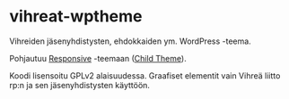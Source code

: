vihreat-wptheme
===============

Vihreiden jäsenyhdistysten, ehdokkaiden ym. WordPress -teema.

Pohjautuu [Responsive](http://wordpress.org/themes/responsive) -teemaan 
([Child Theme](http://codex.wordpress.org/Child_Themes)). 


Koodi lisensoitu GPLv2 alaisuudessa. Graafiset elementit vain Vihreä 
liitto rp:n ja sen jäsenyhdistysten käyttöön.



